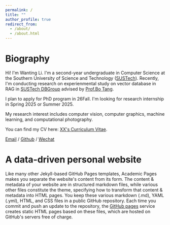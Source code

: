 ```yaml
---
permalink: /
title: ""
author_profile: true
redirect_from: 
  - /about/
  - /about.html
---
```

Biography
======

Hi! I'm Wanting Li. I'm a second-year undergraduate in Computer Science at the Southern University of Science and Technology ([SUSTech](https://www.sustech.edu.cn/en/)). Recently, I'm conducting research on experienmental study on vector database in RAG in [SUSTech DBGroup](https://dbgroup.sustech.edu.cn/) advised by [Prof.Bo Tang](https://acm.sustech.edu.cn/btang/).

I plan to apply for PhD program in 26Fall. I'm looking for research internship in Spring 2025 or Summer 2025. 

My research interest includes computer vision, computer graphics, machine learning, and computational photography.

You can find my CV here: [XX's Curriculum Vitae](../assets/Curriculum_Vitae.pdf).

[Email](lisusan1104@gmail.com) / [Github](https://github.com/alkane7) / [Wechat](../images/wechat.jpg)

A data-driven personal website
======
Like many other Jekyll-based GitHub Pages templates, Academic Pages makes you separate the website's content from its form. The content & metadata of your website are in structured markdown files, while various other files constitute the theme, specifying how to transform that content & metadata into HTML pages. You keep these various markdown (.md), YAML (.yml), HTML, and CSS files in a public GitHub repository. Each time you commit and push an update to the repository, the [GitHub pages](https://pages.github.com/) service creates static HTML pages based on these files, which are hosted on GitHub's servers free of charge.
